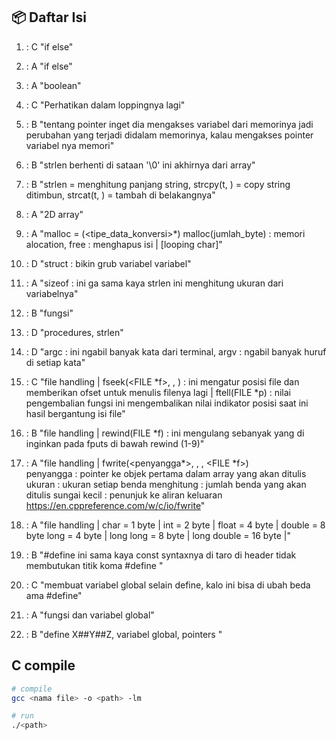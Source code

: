 ## 📦 Daftar Isi

1. : C "if else"
2. : A "if else"
3. : A "boolean"
4. : C "Perhatikan dalam loppingnya lagi"
5. : B "tentang pointer inget dia mengakses variabel dari memorinya
   jadi perubahan yang terjadi didalam memorinya, kalau mengakses
   pointer variabel nya memori"
6. : B "strlen berhenti di sataan '\0' ini akhirnya dari array"
7. : B "strlen = menghitung panjang string, strcpy(t, <isinya>) = copy string
   ditimbun, strcat(t, <isinya>) = tambah di belakangnya"
8. : A "2D array"
9. : A "malloc <NamaVariabel> = (<tipe_data_konversi>\*) malloc(jumlah_byte) :
   memori alocation, free : menghapus isi | [looping char]"

10. : D "struct : bikin grub variabel variabel"
11. : A "sizeof : ini ga sama kaya strlen ini menghitung ukuran dari variabelnya"
12. : B "fungsi"
13. : D "procedures, strlen"
14. : D "argc : ini ngabil banyak kata dari terminal, argv : ngabil banyak huruf
    di setiap kata"
15. : C "file handling | fseek(<FILE *f>, <offset>, <whence position>) : ini mengatur
    posisi file dan memberikan ofset untuk menulis filenya lagi | ftell(FILE *p) :
    nilai pengembalian fungsi ini mengembalikan nilai indikator posisi saat
    ini hasil bergantung isi file"
16. : B "file handling | rewind(FILE \*f) : ini mengulang sebanyak yang di inginkan pada
    fputs di bawah rewind (1-9)"
17. : A "file handling | fwrite(<penyangga*>, <ukuran>, <penghitung>, <FILE *f>)  
     penyangga : pointer ke objek pertama dalam array yang akan ditulis
    ukuran : ukuran setiap benda
    menghitung : jumlah benda yang akan ditulis
    sungai kecil : penunjuk ke aliran keluaran
    https://en.cppreference.com/w/c/io/fwrite"
18. : A "file handling | char = 1 byte | int = 2 byte | float = 4 byte | double = 8 byte
    long = 4 byte | long long = 8 byte | long double = 16 byte |"
19. : B "#define ini sama kaya const syntaxnya di taro di header tidak membutukan titik koma
    #define <namaVariabel> <isi>"
20. : C "membuat variabel global selain define, kalo ini bisa di ubah beda ama #define"
21. : A "fungsi dan variabel global"
22. : B "define X##Y##Z, variabel global, pointers "

<!-- < = kurang dari
> = ini lebih dari -->

## C compile

```bash
# compile
gcc <nama file> -o <path> -lm

# run
./<path>

```
